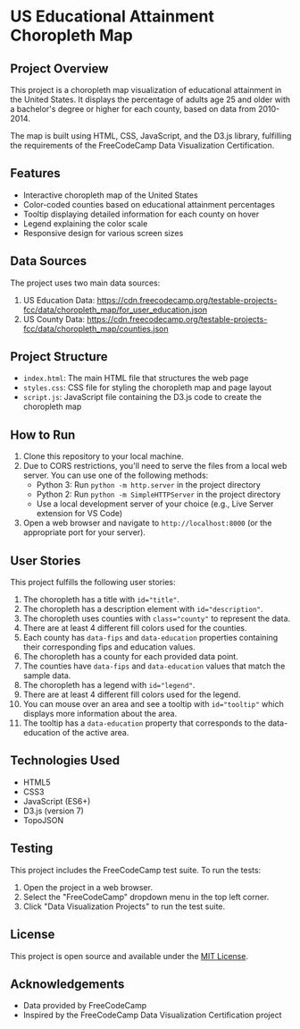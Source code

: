 # US Educational Attainment Choropleth Map

## Project Overview

This project is a choropleth map visualization of educational attainment in the United States. It displays the percentage of adults age 25 and older with a bachelor's degree or higher for each county, based on data from 2010-2014.

The map is built using HTML, CSS, JavaScript, and the D3.js library, fulfilling the requirements of the FreeCodeCamp Data Visualization Certification.

## Features

- Interactive choropleth map of the United States
- Color-coded counties based on educational attainment percentages
- Tooltip displaying detailed information for each county on hover
- Legend explaining the color scale
- Responsive design for various screen sizes

## Data Sources

The project uses two main data sources:

1. US Education Data: https://cdn.freecodecamp.org/testable-projects-fcc/data/choropleth_map/for_user_education.json
2. US County Data: https://cdn.freecodecamp.org/testable-projects-fcc/data/choropleth_map/counties.json

## Project Structure

- `index.html`: The main HTML file that structures the web page
- `styles.css`: CSS file for styling the choropleth map and page layout
- `script.js`: JavaScript file containing the D3.js code to create the choropleth map

## How to Run

1. Clone this repository to your local machine.
2. Due to CORS restrictions, you'll need to serve the files from a local web server. You can use one of the following methods:
   - Python 3: Run `python -m http.server` in the project directory
   - Python 2: Run `python -m SimpleHTTPServer` in the project directory
   - Use a local development server of your choice (e.g., Live Server extension for VS Code)
3. Open a web browser and navigate to `http://localhost:8000` (or the appropriate port for your server).

## User Stories

This project fulfills the following user stories:

1. The choropleth has a title with `id="title"`.
2. The choropleth has a description element with `id="description"`.
3. The choropleth uses counties with `class="county"` to represent the data.
4. There are at least 4 different fill colors used for the counties.
5. Each county has `data-fips` and `data-education` properties containing their corresponding fips and education values.
6. The choropleth has a county for each provided data point.
7. The counties have `data-fips` and `data-education` values that match the sample data.
8. The choropleth has a legend with `id="legend"`.
9. There are at least 4 different fill colors used for the legend.
10. You can mouse over an area and see a tooltip with `id="tooltip"` which displays more information about the area.
11. The tooltip has a `data-education` property that corresponds to the data-education of the active area.

## Technologies Used

- HTML5
- CSS3
- JavaScript (ES6+)
- D3.js (version 7)
- TopoJSON

## Testing

This project includes the FreeCodeCamp test suite. To run the tests:

1. Open the project in a web browser.
2. Select the "FreeCodeCamp" dropdown menu in the top left corner.
3. Click "Data Visualization Projects" to run the test suite.

## License

This project is open source and available under the [MIT License](LICENSE).

## Acknowledgements

- Data provided by FreeCodeCamp
- Inspired by the FreeCodeCamp Data Visualization Certification project
